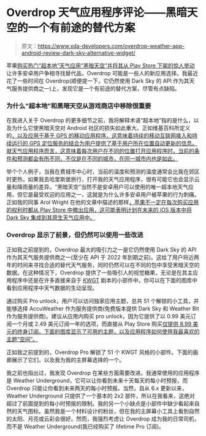 # Overdrop 天气应用程序评论——黑暗天空的一个有前途的替代方案

> 原文：<https://www.xda-developers.com/overdrop-weather-app-android-review-dark-sky-alternative-widget/>

苹果[购买热门“超本地”天气应用“黑暗天空”并将其从 Play Store 下架的惊人举动](https://www.xda-developers.com/apple-acquires-dark-sky-shut-down-android-app/)让许多安卓用户争相寻找替代品，Overdrop 可能是一些人的新应用选择。我最近花了一些时间在 Overdrop(顺便提一下，它仍然使用 Dark Sky 的 API 作为其天气服务提供商之一)上，发现它是一个有前途的替代方案，尽管有点缺陷。

### 为什么“超本地”和黑暗天空从游戏商店中移除很重要

在我进入关于 Overdrop 的更多细节之前，我将解释术语“超本地”指的是什么，以及为什么它使黑暗天空对 Android 社区的损失如此重大。正如维基百科所定义的[，以及应用于基于 GPS 的移动应用程序，这意味着持续的移动互联网接入和持续运行的 GPS 定位服务的结合为用户提供了基于用户所在位置自动更新的信息。就天气应用程序而言，这意味着每次用户在不同的位置打开应用程序时，当前的条件和预测都会有所不同，不仅是在不同的城市，在同一城市内也是如此。](https://en.wikipedia.org/wiki/Hyperlocal#GPS-based_mobile_apps)

举个个人例子，当我在费城市中心时，当前的温度和预测的温度通常会比我在郊区时更热，如果我去哈里斯堡旅行，打开我的天气应用程序，很有可能它也会显示云量和降雨量的差异。“黑暗天空”当然不是安卓用户可以使用的唯一超本地天气应用，但它是最受欢迎的应用之一，这就是为什么许多安卓用户被苹果的行为刺痛。正如我的同事 Arol Wright 在他的文章中描述的那样[，苹果不一定在每次购买应用的权利时都从 Play Store 中撤出应用，这可能表明计划在未来的 iOS 版本中将 Dark Sky 集成到其原生天气应用中。](https://www.xda-developers.com/apple-acquires-dark-sky-shut-down-android-app/)

### Overdrop 显示了前景，但仍然可以使用一些改进

正如我之前提到的，Overdrop 最大的吸引力之一是它仍然使用 Dark Sky 的 API 作为其天气服务提供商之一(至少在 API 于 2022 年到期之前)。这给了用户将近两年的时间来寻找合适的替代天气服务，同时仍然可以在不同的包中享受黑暗天空的数据。在这种情况下，Overdrop 提供了一些吸引人的视觉糖果，无论是在其主应用程序中还是在许多直接来自于 [KWGT](https://play.google.com/store/apps/details?id=org.kustom.widget) 剧本的小部件中。你可以在下面的图库中看到应用程序中天气数据的生动呈现。

通过购买 Pro unlock，用户可以访问独家应用主题，总共 51 个解锁的小工具，并能够选择 AccuWeather 作为服务提供商(免费版本提供 Dark Sky 和 Weather Bit 作为服务提供商)。建议从应用内购买 pro unlock，因为它提供了以 0.99 美元订阅一个月或 2.49 美元订阅一年的选项，而直接从 Play Store 购买[仅提供 8.99 美元的终身订阅。下面的图库显示了可用的主题，以及应用程序如何使用我最喜欢的主题“空间”。](https://play.google.com/store/apps/details?id=widget.dd.com.overdrop.pro)

正如我之前提到的，Overdrop Pro 解锁了 51 个 KWGT 风格的小部件。下面的画廊展示了它们，以及我为我的主屏幕选择的一个。

我之前也指出过，我发现 Overdrop 在某些方面需要改进。我通常使用的应用程序是 Weather Underground，它可以让你看到未来十天每天的每小时预报，而 Overdrop 只能让你看到未来两天的每小时预报。当然，自从 6.x 更新以来，Weather Underground 只提供了一个基本的 2x2 部件，所以在我看来，这绝对超过了前面提到的每小时预报的限制。我的另一个小缺点是小部件中缺少看起来自然的天气图标。虽然我是一个材料设计的粉丝，但在我的主屏幕小工具上看到自然的太阳、月亮或云彩会很好。然而，我强烈考虑让 Overdrop 成为我的日常司机，而不是 Weather Underground(我已经购买了 lifetime Pro 订阅)。